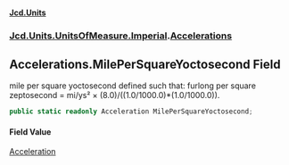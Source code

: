 #### [Jcd.Units](index 'index')
### [Jcd.Units.UnitsOfMeasure.Imperial](Jcd.Units.UnitsOfMeasure.Imperial 'Jcd.Units.UnitsOfMeasure.Imperial').[Accelerations](Accelerations 'Jcd.Units.UnitsOfMeasure.Imperial.Accelerations')

## Accelerations.MilePerSquareYoctosecond Field

mile per square yoctosecond defined such that: furlong per square zeptosecond = mi/ys² ×
(8.0)/((1.0/1000.0)*(1.0/1000.0)).

```csharp
public static readonly Acceleration MilePerSquareYoctosecond;
```

#### Field Value
[Acceleration](Acceleration 'Jcd.Units.UnitTypes.Acceleration')